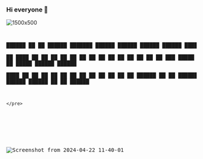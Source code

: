 ### Hi  everyone 👋
![1500x500](https://github.com/0x3f3c/0x3f3c/assets/154844497/4a910113-3c9d-4497-93c2-f08cb73eb601)
<html>
<body>
		<pre>

  
   ██████  ██   ██ ██████  ███████ ██████   ██████ ██████  ██████  ██████  
  ██  ████  ██ ██       ██ ██           ██ ██           ██ ██   ██ ██   ██ 
  ██ ██ ██   ███    █████  █████    █████  ██       █████  ██████  ██████  
  ████  ██  ██ ██       ██ ██           ██ ██           ██ ██   ██ ██   ██ 
   ██████  ██   ██ ██████  ██      ██████   ██████ ██████  ██   ██ ██████  
                                                                          
                                                                          
                                                        
     
	</pre>
</body>
	
</html>

![Screenshot from 2024-04-22 11-40-01](https://github.com/0x3f3c/0x3f3c/assets/154844497/9dacdef3-6e86-43d1-be9c-c39b341568db)


<!--
**0x3f3c/0x3f3c** is a ✨ _special_ ✨ repository because its `README.md` (this file) appears on your GitHub profile.

Here are some ideas to get you started:

- 🔭 I’m currently working on ...
- 🌱 I’m currently learning ...
- 👯 I’m looking to collaborate on ...
- 🤔 I’m looking for help with ...
- 💬 Ask me about ...
- 📫 How to reach me: ...
- 😄 Pronouns: ...
- ⚡ Fun fact: ...
-->
